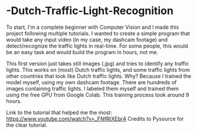 # -Dutch-Traffic-Light-Recognition
To start, I'm a complete beginner with Computer Vision and I made this project following multiple tutorials. I wanted to create a simple program that would take any input video (in my case, my dashcam footage) and detect/recognize the traffic lights in real-time. For some people, this would be an easy task and would build the program in hours, not me. 

This first version just takes still images (.jpg) and tries to identify any traffic lights. This works on (most) Dutch traffic lights, and some traffic lights from other countries that look like Dutch traffic lights. Why? Because I trained the model myself, using my own dashcam footage. There are hundreds of images containing traffic lights. I labeled them myself and trained them using the free GPU from Google Colab. This training process took around 9 hours.

Link to the tutorial that helped me the most: https://www.youtube.com/watch?v=_FNfRtXEbr4
Credits to Pysource for the clear tutorial.

